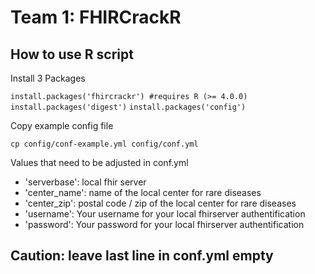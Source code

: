 # Team 1: FHIRCrackR

## How to use R script

Install 3 Packages

`install.packages('fhircrackr') #requires R (>= 4.0.0)`
`install.packages('digest')`
`install.packages('config')`

Copy example config file

`cp config/conf-example.yml config/conf.yml`

Values that need to be adjusted in conf.yml
- 'serverbase': local fhir server
- 'center_name': name of the local center for rare diseases
- 'center_zip': postal code / zip of the local center for rare diseases
- 'username': Your username for your local fhirserver authentification
- 'password': Your password for your local fhirserver authentification

## Caution: leave last line in conf.yml empty